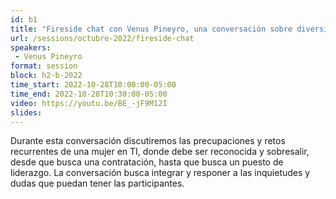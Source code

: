 ```yaml
---
id: b1
title: "Fireside chat con Venus Pineyro, una conversación sobre diversidad e inclusión."
url: /sessions/octubre-2022/fireside-chat
speakers:
 - Venus Pineyro
format: session
block: h2-b-2022
time_start: 2022-10-28T10:00:00-05:00
time_end: 2022-10-28T10:30:00-05:00
video: https://youtu.be/BE_-jF9M12I
slides:
---
```


Durante esta conversación discutiremos las precupaciones y retos recurrentes de una mujer en TI, donde debe ser reconocida y sobresalir, desde que busca una contratación, hasta que busca un puesto de liderazgo. La conversación busca integrar y responer a las inquietudes y dudas que puedan tener las participantes.
